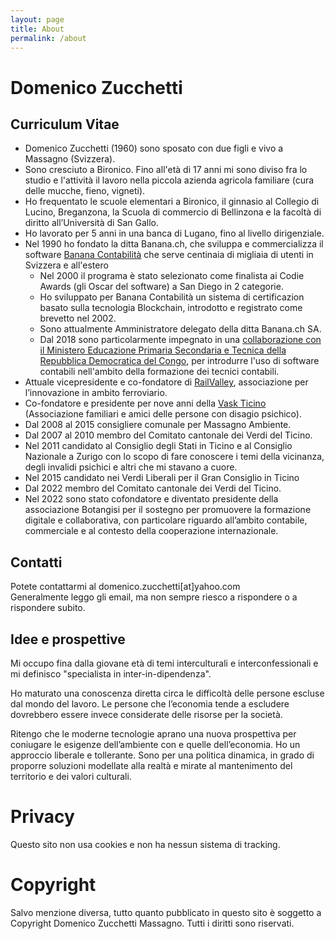 ```yaml
---
layout: page
title: About
permalink: /about
---
```


# Domenico Zucchetti
## Curriculum Vitae

- Domenico Zucchetti (1960) sono sposato con due figli e vivo a Massagno
  (Svizzera).
- Sono cresciuto a Bironico. Fino all'età di 17 anni mi sono diviso fra lo
  studio e l'attività il lavoro nella piccola azienda agricola familiare (cura
  delle mucche, fieno, vigneti).
- Ho frequentato le scuole elementari a Bironico, il ginnasio al Collegio di
  Lucino, Breganzona, la Scuola di commercio di Bellinzona e la facoltà di
  diritto all’Università di San Gallo.
- Ho lavorato per 5 anni in una banca di Lugano, fino al livello dirigenziale.
- Nel 1990 ho fondato la ditta Banana.ch, che sviluppa e commercializza il
  software [Banana Contabilità](http://www.banana.ch/) che serve centinaia di
  migliaia di utenti in Svizzera e all'estero
  - Nel 2000 il programa è stato selezionato come finalista ai Codie Awards (gli
    Oscar del software) a San Diego in 2 categorie.
  - Ho sviluppato per Banana Contabilità un sistema di certificazion basato
    sulla tecnologia Blockchain, introdotto e registrato come brevetto nel 2002.
  - Sono attualmente Amministratore delegato della ditta Banana.ch SA.
  - Dal 2018 sono particolarmente impegnato in una
    [collaborazione con il Ministero Educazione Primaria Secondaria e Tecnica della Repubblica Democratica del Congo](https://www.banana.ch/it/node/11612),
    per introdurre l'uso di software contabili nell'ambito della formazione dei
    tecnici contabili.
- Attuale vicepresidente e co-fondatore di
  [RailValley](http://www.railvalley.org/), associazione per l’innovazione in
  ambito ferroviario.
- Co-fondatore e presidente per nove anni della
  [Vask Ticino](http://www.vaskticino.ch/) (Associazione familiari e amici delle
  persone con disagio psichico).
- Dal 2008 al 2015 consigliere comunale per Massagno Ambiente.
- Dal 2007 al 2010 membro del Comitato cantonale dei Verdi del Ticino.
- Nel 2011 candidato al Consiglio degli Stati in Ticino e al Consiglio Nazionale
  a Zurigo con lo scopo di fare conoscere i temi della vicinanza, degli invalidi
  psichici e altri che mi stavano a cuore.
- Nel 2015 candidato nei Verdi Liberali per il Gran Consiglio in Ticino
- Dal 2022 membro del Comitato cantonale dei Verdi del Ticino.
- Nel 2022 sono stato cofondatore e diventato presidente della associazione
  Botangisi per il sostegno per promuovere la formazione digitale e
  collaborativa, con particolare riguardo all’ambito contabile, commerciale e al
  contesto della cooperazione internazionale.

## Contatti

Potete contattarmi al domenico.zucchetti[at]yahoo.com   
Generalmente leggo gli email, ma non sempre riesco a rispondere o a rispondere subito.


## Idee e prospettive

Mi occupo fina dalla giovane età di temi interculturali e interconfessionali e
mi definisco "specialista in inter-in-dipendenza".

Ho maturato una conoscenza diretta circa le difficoltà delle persone escluse dal
mondo del lavoro. Le persone che l’economia tende a escludere dovrebbero essere
invece considerate delle risorse per la società.

Ritengo che le moderne tecnologie aprano una nuova prospettiva per coniugare le
esigenze dell’ambiente con e quelle dell’economia. Ho un approccio liberale e
tollerante. Sono per una politica dinamica, in grado di proporre soluzioni
modellate alla realtà e mirate al mantenimento del territorio e dei valori
culturali.

# Privacy 

Questo sito non usa cookies e non ha nessun sistema di tracking.

# Copyright 

Salvo menzione diversa, tutto quanto pubblicato in questo sito è soggetto a Copyright Domenico Zucchetti Massagno. Tutti i diritti sono riservati.



